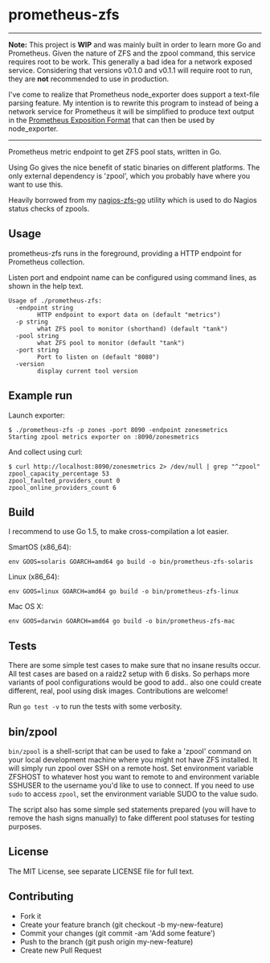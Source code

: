 # prometheus-zfs

----

**Note:** This project is **WIP** and was mainly built in order to learn more Go and Prometheus. Given the nature of ZFS and the zpool command, this service requires root to be work. This generally a bad idea for a network exposed service. Considering that versions v0.1.0 and v0.1.1 will require root to run, they are **not** recommended to use in production.

I've come to realize that Prometheus node_exporter does support a text-file parsing feature. My intention is to rewrite this program to instead of being a network service for Prometheus it will be simplified to produce text output in the [Prometheus Exposition Format](http://prometheus.io/docs/instrumenting/exposition_formats/) that can then be used by node_exporter.

----


Prometheus metric endpoint to get ZFS pool stats, written in Go.

Using Go gives the nice benefit of static binaries on different platforms. The only external dependency is 'zpool', which you probably have where you want to use this.

Heavily borrowed from my [nagios-zfs-go](https://github.com/eripa/nagios-zfs-go) utility which is used to do Nagios status checks of zpools.

## Usage

prometheus-zfs runs in the foreground, providing a HTTP endpoint for Prometheus collection.

Listen port and endpoint name can be configured using command lines, as shown in the help text.

    Usage of ./prometheus-zfs:
      -endpoint string
            HTTP endpoint to export data on (default "metrics")
      -p string
            what ZFS pool to monitor (shorthand) (default "tank")
      -pool string
            what ZFS pool to monitor (default "tank")
      -port string
            Port to listen on (default "8080")
      -version
            display current tool version

## Example run

Launch exporter:

    $ ./prometheus-zfs -p zones -port 8090 -endpoint zonesmetrics
    Starting zpool metrics exporter on :8090/zonesmetrics

And collect using curl:

    $ curl http://localhost:8090/zonesmetrics 2> /dev/null | grep "^zpool"
    zpool_capacity_percentage 53
    zpool_faulted_providers_count 0
    zpool_online_providers_count 6

## Build

I recommend to use Go 1.5, to make cross-compilation a lot easier.

SmartOS (x86_64):

    env GOOS=solaris GOARCH=amd64 go build -o bin/prometheus-zfs-solaris

Linux (x86_64):

    env GOOS=linux GOARCH=amd64 go build -o bin/prometheus-zfs-linux

Mac OS X:

    env GOOS=darwin GOARCH=amd64 go build -o bin/prometheus-zfs-mac

## Tests

There are some simple test cases to make sure that no insane results occur. All test cases are based on a raidz2 setup with 6 disks. So perhaps more variants of pool configurations would be good to add.. also one could create different, real, pool using disk images. Contributions are welcome!

Run `go test -v` to run the tests with some verbosity.

## bin/zpool

`bin/zpool` is a shell-script that can be used to fake a 'zpool' command on your local development machine where you might not have ZFS installed. It will simply run zpool over SSH on a remote host. Set environment variable ZFSHOST to whatever host you want to remote to and environment variable SSHUSER to the username you'd like to use to connect.  If you need to use `sudo` to access `zpool`, set the environment variable SUDO to the value sudo.

The script also has some simple sed statements prepared (you will have to remove the hash signs manually) to fake different pool statuses for testing purposes.

## License

The MIT License, see separate LICENSE file for full text.

## Contributing

  * Fork it
  * Create your feature branch (git checkout -b my-new-feature)
  * Commit your changes (git commit -am 'Add some feature')
  * Push to the branch (git push origin my-new-feature)
  * Create new Pull Request
